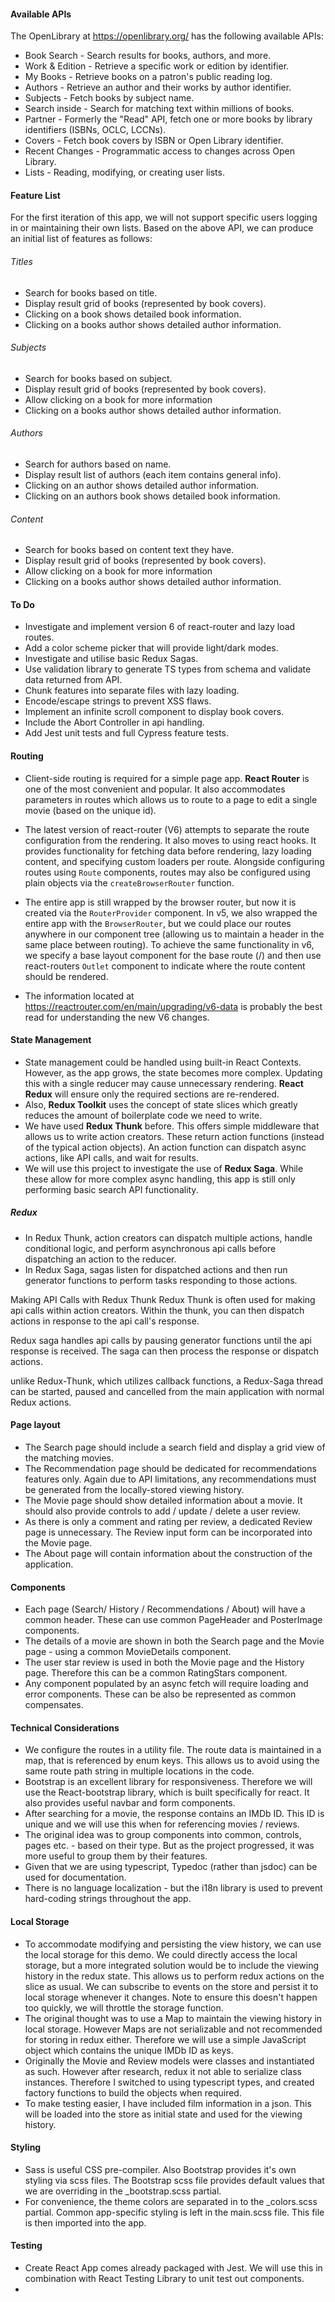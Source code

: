 #### Available APIs

The OpenLibrary at https://openlibrary.org/ has the following available APIs:

* Book Search - Search results for books, authors, and more.
* Work & Edition - Retrieve a specific work or edition by identifier.
* My Books - Retrieve books on a patron's public reading log.
* Authors - Retrieve an author and their works by author identifier.
* Subjects - Fetch books by subject name.
* Search inside - Search for matching text within millions of books.
* Partner - Formerly the "Read" API, fetch one or more books by library identifiers (ISBNs, OCLC, LCCNs).
* Covers - Fetch book covers by ISBN or Open Library identifier.
* Recent Changes - Programmatic access to changes across Open Library.
* Lists - Reading, modifying, or creating user lists.


#### Feature List

For the first iteration of this app, we will not support specific users logging in or maintaining their own lists. Based on the above API, we can produce an initial list of features as follows:

###### Titles
* Search for books based on title.
* Display result grid of books (represented by book covers).
* Clicking on a book shows detailed book information.
* Clicking on a books author shows detailed author information.

###### Subjects
* Search for books based on subject.
* Display result grid of books (represented by book covers).
* Allow clicking on a book for more information
* Clicking on a books author shows detailed author information.

###### Authors
* Search for authors based on name.
* Display result list of authors (each item contains general info).
* Clicking on an author shows detailed author information.
* Clicking on an authors book shows detailed book information.

###### Content
* Search for books based on content text they have.
* Display result grid of books (represented by book covers).
* Allow clicking on a book for more information
* Clicking on a books author shows detailed author information.

#### To Do
* Investigate and implement version 6 of react-router and lazy load routes.
* Add a color scheme picker that will provide light/dark modes.
* Investigate and utilise basic Redux Sagas.
* Use validation library to generate TS types from schema and validate data returned from API.
* Chunk features into separate files with lazy loading.
* Encode/escape strings to prevent XSS flaws.
* Implement an infinite scroll component to display book covers.
* Include the Abort Controller in api handling.
* Add Jest unit tests and full Cypress feature tests.

#### Routing
- Client-side routing is required for a simple page app. **React Router** is one of the most convenient and popular. It also accommodates parameters in routes which allows us to route to a page to edit a single movie (based on the unique id).

- The latest version of react-router (V6) attempts to separate the route configuration from the rendering. It also moves to using react hooks. It provides functionality for fetching data before rendering, lazy loading content, and specifying custom loaders per route. Alongside configuring routes using `Route` components, routes may also be configured using plain objects via the `createBrowserRouter` function.

- The entire app is still wrapped by the browser router, but now it is created via the `RouterProvider` component. 
In v5, we also wrapped the entire app with the `BrowserRouter`, but we could place our routes anywhere in our component tree (allowing us to maintain a header in the same place between routing). To achieve the same functionality in v6, we specify a base layout component for the base route (/) and then use react-routers `Outlet` component to indicate where the route content should be rendered.

- The information located at https://reactrouter.com/en/main/upgrading/v6-data is probably the best read for understanding the new V6 changes.

#### State Management

- State management could be handled using built-in React Contexts. However, as the app grows, the state becomes more complex. Updating this with a single reducer may cause unnecessary rendering. **React Redux** will ensure only the required sections are re-rendered.
- Also, **Redux Toolkit** uses the concept of state slices which greatly reduces the amount of boilerplate code we need to write.
- We have used **Redux Thunk** before. This offers simple middleware that allows us to write action creators. These return action functions (instead of the typical action objects). An action function can dispatch async actions, like API calls, and wait for results.
- We will use this project to investigate the use of **Redux Saga**. While these allow for more complex async handling, this app is still only performing basic search API functionality.

##### Redux
- In Redux Thunk, action creators can dispatch multiple actions, handle conditional logic, and perform asynchronous api calls before dispatching an action to the reducer.
- In Redux Saga, sagas listen for dispatched actions and then run generator functions to perform tasks responding to those actions.

Making API Calls with Redux Thunk
Redux Thunk is often used for making api calls within action creators. Within the thunk, you can then dispatch actions in response to the api call's response.

Redux saga handles api calls by pausing generator functions until the api response is received. The saga can then process the response or dispatch actions.

unlike Redux-Thunk, which utilizes callback functions, a Redux-Saga thread can be started, paused and cancelled from the main application with normal Redux actions.

#### Page layout

- The Search page should include a search field and display a grid view of the matching movies.
- The Recommendation page should be dedicated for recommendations features only. Again due to API limitations, any recommendations must be generated from the locally-stored viewing history.
- The Movie page should show detailed information about a movie. It should also provide controls to add / update / delete a user review.
- As there is only a comment and rating per review, a dedicated Review page is unnecessary. The Review input form can be incorporated into the Movie page.
- The About page will contain information about the construction of the application.

#### Components

- Each page (Search/ History / Recommendations / About) will have a common header. These can use common PageHeader and PosterImage components.
- The details of a movie are shown in both the Search page and the Movie page -  using a common MovieDetails component.
- The user star review is used in both the Movie page and the History page. Therefore this can be a common RatingStars component. 
- Any component populated by an async fetch will require loading and error components. These can be also be represented as common compensates.

#### Technical Considerations

- We configure the routes in a utility file. The route data is maintained in a map, that is referenced by enum keys. This allows us to avoid using the same route path string in multiple locations in the code.
- Bootstrap is an excellent library for responsiveness. Therefore we will use the React-bootstrap library, which is built specifically for react. It also provides useful navbar and form components.
- After searching for a movie, the response contains an IMDb ID. This ID is unique and we will use this when for referencing movies / reviews.
- The original idea was to group components into common, controls, pages etc. - based on their type. But as the project progressed, it was more useful to group them by their features. 
- Given that we are using typescript, Typedoc (rather than jsdoc) can be used for documentation. 
- There is no language localization - but the i18n library is used to prevent hard-coding strings throughout the app.


#### Local Storage

- To accommodate modifying and persisting the view history, we can use the local storage for this demo. We could directly access the local storage, but a more integrated solution would be to include the viewing history in the redux state. This allows us to perform redux actions on the slice as usual. We can subscribe to events on the store and persist it to local storage whenever it changes. Note to ensure this doesn't happen too quickly, we will throttle the storage function.
- The original thought was to use a Map to maintain the viewing history in local storage. However Maps are not serializable and not recommended for storing in redux either. Therefore we will use a simple JavaScript object which contains the unique IMDb ID as keys.
- Originally the Movie and Review models were classes and instantiated as such. However after research, redux it not able to serialize class instances. Therefore I switched to using typescript types, and created factory functions to build the objects when required.
- To make testing easier, I have included film information in a json. This will be loaded into the store as initial state and used for the viewing history.

#### Styling

- Sass is useful CSS pre-compiler. Also Bootstrap provides it's own styling via scss files. The Bootstrap scss file provides default values that we are overriding in the _bootstrap.scss partial.
- For convenience, the theme colors are separated in to the _colors.scss partial. Common app-specific styling is left in the main.scss file. This file is then imported into the app.


#### Testing

- Create React App comes already packaged with Jest. We will use this in combination with React Testing Library to unit test out components.
- 
